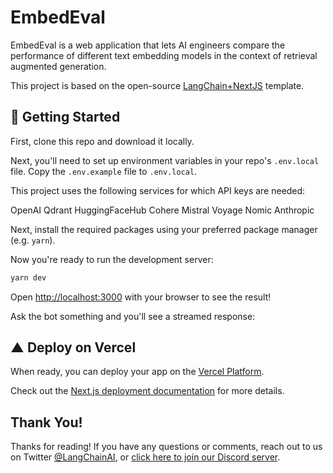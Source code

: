 # EmbedEval

EmbedEval is a web application that lets AI engineers compare the performance of different text embedding models in the context of retrieval augmented generation.

This project is based on the open-source [LangChain+NextJS](https://vercel.com/templates/next.js/langchain-starter) template.

## 🚀 Getting Started

First, clone this repo and download it locally.

Next, you'll need to set up environment variables in your repo's `.env.local` file. Copy the `.env.example` file to `.env.local`.

This project uses the following services for which API keys are needed:

OpenAI
Qdrant
HuggingFaceHub
Cohere
Mistral
Voyage
Nomic
Anthropic

Next, install the required packages using your preferred package manager (e.g. `yarn`).

Now you're ready to run the development server:

```bash
yarn dev
```

Open [http://localhost:3000](http://localhost:3000) with your browser to see the result!

Ask the bot something and you'll see a streamed response:

## ▲ Deploy on Vercel

When ready, you can deploy your app on the [Vercel Platform](https://vercel.com/new?utm_medium=default-template&filter=next.js&utm_source=create-next-app&utm_campaign=create-next-app-readme).

Check out the [Next.js deployment documentation](https://nextjs.org/docs/deployment) for more details.

## Thank You!

Thanks for reading! If you have any questions or comments, reach out to us on Twitter
[@LangChainAI](https://twitter.com/langchainai), or [click here to join our Discord server](https://discord.gg/langchain).
